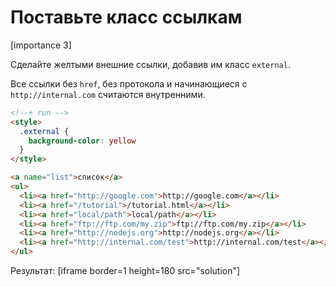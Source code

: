 # Поставьте класс ссылкам

[importance 3]

Сделайте желтыми внешние ссылки, добавив им класс `external`.

Все ссылки без `href`, без протокола и начинающиеся с `http://internal.com` считаются внутренними.

```html
<!--+ run -->
<style>
  .external {
    background-color: yellow
  }
</style>

<a name="list">список</a>
<ul>
  <li><a href="http://google.com">http://google.com</a></li>
  <li><a href="/tutorial">/tutorial.html</a></li>
  <li><a href="local/path">local/path</a></li>
  <li><a href="ftp://ftp.com/my.zip">ftp://ftp.com/my.zip</a></li>
  <li><a href="http://nodejs.org">http://nodejs.org</a></li>
  <li><a href="http://internal.com/test">http://internal.com/test</a></li>
</ul>
```


Результат: 
[iframe border=1 height=180 src="solution"]

